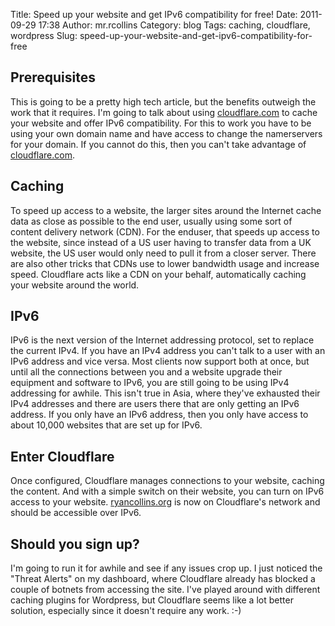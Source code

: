 Title: Speed up your website and get IPv6 compatibility for free!
Date: 2011-09-29 17:38
Author: mr.rcollins
Category: blog
Tags: caching, cloudflare, wordpress
Slug: speed-up-your-website-and-get-ipv6-compatibility-for-free

Prerequisites
-------------

This is going to be a pretty high tech article, but the benefits
outweigh the work that it requires. I'm going to talk about using
[cloudflare.com][] to cache your website and offer IPv6 compatibility.
For this to work you have to be using your own domain name and have
access to change the namerservers for your domain. If you cannot do
this, then you can't take advantage of [cloudflare.com][].

Caching
-------

To speed up access to a website, the larger sites around the Internet
cache data as close as possible to the end user, usually using some sort
of content delivery network (CDN). For the enduser, that speeds up
access to the website, since instead of a US user having to transfer
data from a UK website, the US user would only need to pull it from a
closer server. There are also other tricks that CDNs use to lower
bandwidth usage and increase speed. Cloudflare acts like a CDN on your
behalf, automatically caching your website around the world.

IPv6
----

IPv6 is the next version of the Internet addressing protocol, set to
replace the current IPv4. If you have an IPv4 address you can't talk to
a user with an IPv6 address and vice versa. Most clients now support
both at once, but until all the connections between you and a website
upgrade their equipment and software to IPv6, you are still going to be
using IPv4 addressing for awhile. This isn't true in Asia, where they've
exhausted their IPv4 addresses and there are users there that are only
getting an IPv6 address. If you only have an IPv6 address, then you only
have access to about 10,000 websites that are set up for IPv6.

Enter Cloudflare
----------------

Once configured, Cloudflare manages connections to your website, caching
the content. And with a simple switch on their website, you can turn on
IPv6 access to your website. [ryancollins.org][] is now on Cloudflare's
network and should be accessible over IPv6.

Should you sign up?
-------------------

I'm going to run it for awhile and see if any issues crop up. I just
noticed the "Threat Alerts" on my dashboard, where Cloudflare already
has blocked a couple of botnets from accessing the site. I've played
around with different caching plugins for Wordpress, but Cloudflare
seems like a lot better solution, especially since it doesn't require
any work. :-)

  [cloudflare.com]: http://cloudflare.com
  [ryancollins.org]: http://ryancollins.org
